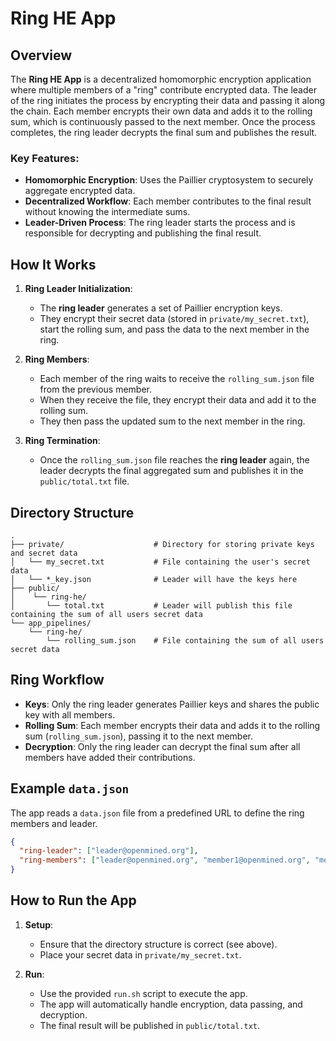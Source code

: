 # Ring HE App

## Overview

The **Ring HE App** is a decentralized homomorphic encryption application where multiple members of a "ring" contribute encrypted data. The leader of the ring initiates the process by encrypting their data and passing it along the chain. Each member encrypts their own data and adds it to the rolling sum, which is continuously passed to the next member. Once the process completes, the ring leader decrypts the final sum and publishes the result.

### Key Features:
- **Homomorphic Encryption**: Uses the Paillier cryptosystem to securely aggregate encrypted data.
- **Decentralized Workflow**: Each member contributes to the final result without knowing the intermediate sums.
- **Leader-Driven Process**: The ring leader starts the process and is responsible for decrypting and publishing the final result.

## How It Works

1. **Ring Leader Initialization**:
   - The **ring leader** generates a set of Paillier encryption keys.
   - They encrypt their secret data (stored in `private/my_secret.txt`), start the rolling sum, and pass the data to the next member in the ring.

2. **Ring Members**:
   - Each member of the ring waits to receive the `rolling_sum.json` file from the previous member.
   - When they receive the file, they encrypt their data and add it to the rolling sum.
   - They then pass the updated sum to the next member in the ring.

3. **Ring Termination**:
   - Once the `rolling_sum.json` file reaches the **ring leader** again, the leader decrypts the final aggregated sum and publishes it in the `public/total.txt` file.

## Directory Structure

```plaintext
.
├── private/                    # Directory for storing private keys and secret data
│   └── my_secret.txt           # File containing the user's secret data
│   └── *_key.json              # Leader will have the keys here
├── public/                     
│    └── ring-he/                
│       └── total.txt           # Leader will publish this file containing the sum of all users secret data
└── app_pipelines/              
    └── ring-he/                
        └── rolling_sum.json    # File containing the sum of all users secret data
```

## Ring Workflow

- **Keys**: Only the ring leader generates Paillier keys and shares the public key with all members.
- **Rolling Sum**: Each member encrypts their data and adds it to the rolling sum (`rolling_sum.json`), passing it to the next member.
- **Decryption**: Only the ring leader can decrypt the final sum after all members have added their contributions.

## Example `data.json`

The app reads a `data.json` file from a predefined URL to define the ring members and leader.

```json
{
  "ring-leader": ["leader@openmined.org"],
  "ring-members": ["leader@openmined.org", "member1@openmined.org", "member2@openmined.org"]
}
```


## How to Run the App

1. **Setup**:
   - Ensure that the directory structure is correct (see above).
   - Place your secret data in `private/my_secret.txt`.

2. **Run**:
   - Use the provided `run.sh` script to execute the app.
   - The app will automatically handle encryption, data passing, and decryption.
   - The final result will be published in `public/total.txt`.
